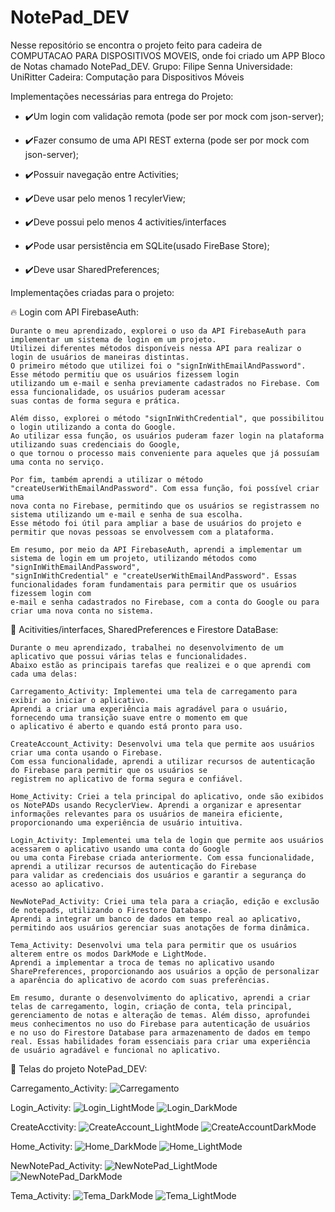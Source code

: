 # NotePad_DEV
Nesse repositório se encontra o projeto feito para cadeira de COMPUTACAO PARA DISPOSITIVOS MOVEIS, onde foi criado um APP Bloco de Notas chamado NotePad_DEV.
Grupo: Filipe Senna
Universidade: UniRitter
Cadeira: Computação para Dispositivos Móveis

Implementações necessárias para entrega do Projeto:

- ✔️Um login com validação remota (pode ser por mock com json-server);

- ✔️Fazer consumo de uma API REST externa (pode ser por mock com json-server);

- ✔️Possuir navegação entre Activities;

- ✔️Deve usar pelo menos 1 recylerView;

- ✔️Deve possui pelo menos 4 activities/interfaces

- ✔️Pode usar persistência em SQLite(usado FireBase Store);

- ✔️Deve usar SharedPreferences;

Implementações criadas para o projeto:


🔥 Login com API FirebaseAuth:

    Durante o meu aprendizado, explorei o uso da API FirebaseAuth para implementar um sistema de login em um projeto. 
    Utilizei diferentes métodos disponíveis nessa API para realizar o login de usuários de maneiras distintas.
    O primeiro método que utilizei foi o "signInWithEmailAndPassword". Esse método permitiu que os usuários fizessem login 
    utilizando um e-mail e senha previamente cadastrados no Firebase. Com essa funcionalidade, os usuários puderam acessar 
    suas contas de forma segura e prática.

    Além disso, explorei o método "signInWithCredential", que possibilitou o login utilizando a conta do Google. 
    Ao utilizar essa função, os usuários puderam fazer login na plataforma utilizando suas credenciais do Google, 
    o que tornou o processo mais conveniente para aqueles que já possuíam uma conta no serviço.

    Por fim, também aprendi a utilizar o método "createUserWithEmailAndPassword". Com essa função, foi possível criar uma
    nova conta no Firebase, permitindo que os usuários se registrassem no sistema utilizando um e-mail e senha de sua escolha. 
    Esse método foi útil para ampliar a base de usuários do projeto e permitir que novas pessoas se envolvessem com a plataforma.

    Em resumo, por meio da API FirebaseAuth, aprendi a implementar um sistema de login em um projeto, utilizando métodos como "signInWithEmailAndPassword",
    "signInWithCredential" e "createUserWithEmailAndPassword". Essas funcionalidades foram fundamentais para permitir que os usuários fizessem login com 
    e-mail e senha cadastrados no Firebase, com a conta do Google ou para criar uma nova conta no sistema.


📱 Acitivities/interfaces, SharedPreferences e Firestore DataBase:

    Durante o meu aprendizado, trabalhei no desenvolvimento de um aplicativo que possui várias telas e funcionalidades. 
    Abaixo estão as principais tarefas que realizei e o que aprendi com cada uma delas:

    Carregamento_Activity: Implementei uma tela de carregamento para exibir ao iniciar o aplicativo. 
    Aprendi a criar uma experiência mais agradável para o usuário, fornecendo uma transição suave entre o momento em que 
    o aplicativo é aberto e quando está pronto para uso.

    CreateAccount_Activity: Desenvolvi uma tela que permite aos usuários criar uma conta usando o Firebase. 
    Com essa funcionalidade, aprendi a utilizar recursos de autenticação do Firebase para permitir que os usuários se 
    registrem no aplicativo de forma segura e confiável.

    Home_Activity: Criei a tela principal do aplicativo, onde são exibidos os NotePADs usando RecyclerView. Aprendi a organizar e apresentar 
    informações relevantes para os usuários de maneira eficiente, proporcionando uma experiência de usuário intuitiva.

    Login_Activity: Implementei uma tela de login que permite aos usuários acessarem o aplicativo usando uma conta do Google
    ou uma conta Firebase criada anteriormente. Com essa funcionalidade, aprendi a utilizar recursos de autenticação do Firebase 
    para validar as credenciais dos usuários e garantir a segurança do acesso ao aplicativo.

    NewNotePad_Activity: Criei uma tela para a criação, edição e exclusão de notepads, utilizando o Firestore Database. 
    Aprendi a integrar um banco de dados em tempo real ao aplicativo, permitindo aos usuários gerenciar suas anotações de forma dinâmica.

    Tema_Activity: Desenvolvi uma tela para permitir que os usuários alterem entre os modos DarkMode e LightMode. 
    Aprendi a implementar a troca de temas no aplicativo usando SharePreferences, proporcionando aos usuários a opção de personalizar 
    a aparência do aplicativo de acordo com suas preferências.

    Em resumo, durante o desenvolvimento do aplicativo, aprendi a criar telas de carregamento, login, criação de conta, tela principal, 
    gerenciamento de notas e alteração de temas. Além disso, aprofundei meus conhecimentos no uso do Firebase para autenticação de usuários 
    e no uso do Firestore Database para armazenamento de dados em tempo real. Essas habilidades foram essenciais para criar uma experiência
    de usuário agradável e funcional no aplicativo.


🎉 Telas do projeto NotePad_DEV:

  Carregamento_Activity:
    ![Carregamento](https://github.com/sennafilipe42/NotePad_DEV/assets/54420330/037d2396-d7ef-4804-a4c4-f1d7b7078587)

  Login_Activity:
    ![Login_LightMode](https://github.com/sennafilipe42/NotePad_DEV/assets/54420330/d87787cd-7c0c-4b98-8cc2-7f6f4f1d1318)
    ![Login_DarkMode](https://github.com/sennafilipe42/NotePad_DEV/assets/54420330/23d752eb-76df-408c-be10-03fd5fcaa1f0)
    
  CreateAcctivity:
    ![CreateAccount_LightMode](https://github.com/sennafilipe42/NotePad_DEV/assets/54420330/ed457d5e-e11c-4c13-9a0d-990cb5caaad7)
    ![CreateAccountDarkMode](https://github.com/sennafilipe42/NotePad_DEV/assets/54420330/b829a822-136c-4b74-a547-2bd2bfd204a0)

  Home_Activity:
    ![Home_DarkMode](https://github.com/sennafilipe42/NotePad_DEV/assets/54420330/24925270-a482-46fc-8a13-c02a1a3e9012)
    ![Home_LightMode](https://github.com/sennafilipe42/NotePad_DEV/assets/54420330/4e46d8b7-f50d-4450-a8e8-1bf6bdb9cff8)
  
  NewNotePad_Activity:
    ![NewNotePad_LightMode](https://github.com/sennafilipe42/NotePad_DEV/assets/54420330/465c248b-a244-49eb-b88c-b2c9c6139a50)
    ![NewNotePad_DarkMode](https://github.com/sennafilipe42/NotePad_DEV/assets/54420330/7c490d78-c429-4a88-883a-e6743a88b006)

  Tema_Activity: 
    ![Tema_DarkMode](https://github.com/sennafilipe42/NotePad_DEV/assets/54420330/03268f9a-1bb7-4494-8ad0-f82873e7d5a8)
    ![Tema_LightMode](https://github.com/sennafilipe42/NotePad_DEV/assets/54420330/80f1e142-51ad-498a-9316-97a75d11296f)

 
   

